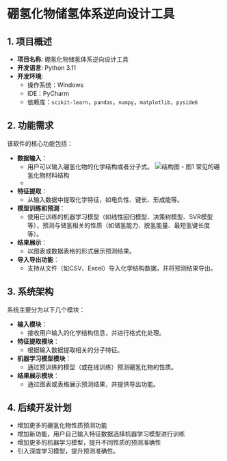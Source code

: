 # 硼氢化物储氢体系逆向设计工具
## 1. 项目概述
- **项目名称**: 硼氢化物储氢体系逆向设计工具
- **开发语言**: Python 3.11
- **开发环境**: 
  - 操作系统：Windows
  - IDE：PyCharm
  - 依赖库：`scikit-learn`，`pandas`，`numpy`，`matplotlib`，`pyside6`

## 2. 功能需求
该软件的核心功能包括：
- **数据输入**：
  - 用户可以输入硼氢化物的化学结构或者分子式。
![结构图](https://github.com/user-attachments/assets/4c196363-6234-4c39-9194-452f56800c3c '图1 常见的硼氢化物材料结构')
        - 图1 常见的硼氢化物材料结构
  - 
- **特征提取**：
  - 从输入数据中提取化学特征，如电负性、键长、形成能等。
- **模型训练和预测**：
  - 使用已训练的机器学习模型（如线性回归模型、决策树模型、SVR模型等），预测与储氢相关的性质（如储氢能力、脱氢能量、最短氢键长度等）。
- **结果展示**：
  - 以图表或数据表格的形式展示预测结果。
- **导入导出功能**：
  - 支持从文件（如CSV、Excel）导入化学结构数据，并将预测结果导出。

## 3. 系统架构
系统主要分为以下几个模块：
- **输入模块**：
  - 接收用户输入的化学结构信息，并进行格式化处理。
- **特征提取模块**：
  - 根据输入数据提取相关的分子特征。
- **机器学习模型模块**：
  - 通过预训练的模型（或在线训练）预测硼氢化物的性质。
- **结果展示模块**：
  - 通过图表或表格展示预测结果，并提供导出功能。
## 4. 后续开发计划
- 增加更多的硼氢化物性质预测功能
- 增加新功能，用户自己输入特征数据选择机器学习模型进行训练
- 增加更多的机器学习模型，提升不同性质的预测准确性
- 引入深度学习模型，提升预测准确性。
